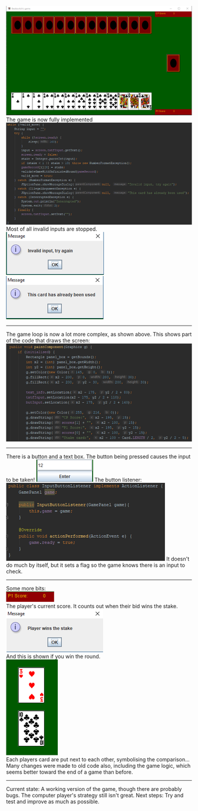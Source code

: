 ![alt text](Images/Thursday/StartGame.PNG "The starting screen of the game")  
The game is now fully implemented  
![alt text](Images/Thursday/userinputexample.PNG "code that gets and verifies input")
Most of all invalid inputs are stopped.  
![alt text](Images/Thursday/invalidinput.PNG "Message for an invalid input")  
![alt text](Images/Thursday/repeatcard.PNG "Message for trying to input a repeat card")

---

The game loop is now a lot more complex, as shown above. This shows part of the code that draws the screen:
![alt text](Images/Thursday/paintcard1.PNG "code that draws the UI")

---

There is a button and a text box. The button being pressed causes the input to be taken!
![alt text](Images/Thursday/InputCar.PNG "The button listener")
The button listener:
![alt text](Images/Thursday/buttonlistener.PNG "The button listener")
It doesn't do much by itself, but it sets a flag so the game knows there is an input to check.

---

Some more bits:  
![alt text](Images/Thursday/playerscore.PNG "the player's score shown")  
The player's current score. It counts out when their bid wins the stake.  
![alt text](Images/Thursday/playerwinround.PNG "The button listener")  
And this is shown if you win the round.  
![alt text](Images/Thursday/comparingcards.PNG "Two cards placed end to end")  
Each players card are put next to each other, symbolising the comparison...
Many changes were made to old code also, including the game logic, which seems better toward the end of a game than before.

---

Current state: A working version of the game, though there are probably bugs. The computer player's strategy still isn't great.
Next steps: Try and test and improve as much as possible.
